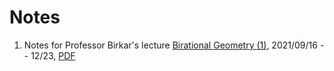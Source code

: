 # Notes


1. Notes for Professor Birkar's lecture [Birational Geometry (1)](http://ymsc.tsinghua.edu.cn/cn/content/show/244-334.html), 2021/09/16 -- 12/23, [PDF](https://mathjiajia.github.io/pdf/MMP_Tsinghua.pdf)


